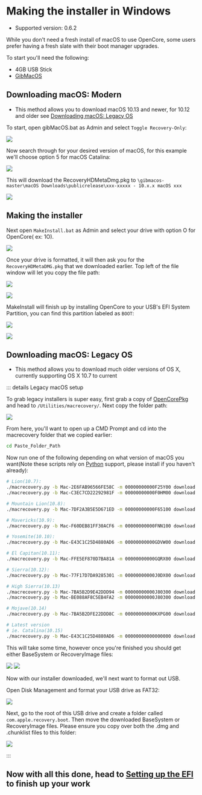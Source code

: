 # Making the installer in Windows

* Supported version: 0.6.2

While you don't need a fresh install of macOS to use OpenCore, some users prefer having a fresh slate with their boot manager upgrades.

To start you'll need the following:

* 4GB USB Stick
* [GibMacOS](https://github.com/corpnewt/gibMacOS)

## Downloading macOS: Modern

* This method allows you to download macOS 10.13 and newer, for 10.12 and older see [Downloading macOS: Legacy OS](#downloading-macos-legacy-os)

To start, open gibMacOS.bat as Admin and select `Toggle Recovery-Only`:

![](../images/installer-guide/winblows-install-md/gib-default.png)

Now search through for your desired version of macOS, for this example we'll choose option 5 for macOS Catalina:

![](../images/installer-guide/winblows-install-md/gib-recovery.png)

This will download the RecoveryHDMetaDmg.pkg to `\gibmacos-master\macOS Downloads\publicrelease\xxx-xxxxx - 10.x.x macOS xxx`

![](../images/installer-guide/winblows-install-md/gib-done.png)

## Making the installer

Next open `MakeInstall.bat` as Admin and select your drive with option O for OpenCore( ex: 1O).

![](../images/installer-guide/winblows-install-md/make-install.png)

Once your drive is formatted, it will then ask you for the `RecoveryHDMetaDMG.pkg` that we downloaded earlier. Top left of the file window will let you copy the file path:

![](../images/installer-guide/winblows-install-md/make-install-location.png)

![](../images/installer-guide/winblows-install-md/recovery-location.png)

MakeInstall will finish up by installing OpenCore to your USB's EFI System Partition, you can find this partition labeled as `BOOT`:

![](../images/installer-guide/winblows-install-md/make-install-done.png)

![](../images/installer-guide/winblows-install-md/EFI-base.png)

## Downloading macOS: Legacy OS

* This method allows you to download much older versions of OS X, currently supporting OS X 10.7 to current

::: details Legacy macOS setup

To grab legacy installers is super easy, first grab a copy of [OpenCorePkg](https://github.com/acidanthera/OpenCorePkg/releases) and head to `/Utilities/macrecovery/`. Next copy the folder path:

![](../images/installer-guide/winblows-install-md/file-path.jpg)

From here, you'll want to open up a CMD Prompt and cd into the macrecovery folder that we copied earlier:

```sh
cd Paste_Folder_Path
```

Now run one of the following depending on what version of macOS you want(Note these scripts rely on [Python](https://www.python.org/downloads/) support, please install if you haven't already):

```sh
# Lion(10.7):
./macrecovery.py -b Mac-2E6FAB96566FE58C -m 00000000000F25Y00 download
./macrecovery.py -b Mac-C3EC7CD22292981F -m 00000000000F0HM00 download

# Mountain Lion(10.8):
./macrecovery.py -b Mac-7DF2A3B5E5D671ED -m 00000000000F65100 download

# Mavericks(10.9):
./macrecovery.py -b Mac-F60DEB81FF30ACF6 -m 00000000000FNN100 download

# Yosemite(10.10):
./macrecovery.py -b Mac-E43C1C25D4880AD6 -m 00000000000GDVW00 download

# El Capitan(10.11):
./macrecovery.py -b Mac-FFE5EF870D7BA81A -m 00000000000GQRX00 download

# Sierra(10.12):
./macrecovery.py -b Mac-77F17D7DA9285301 -m 00000000000J0DX00 download

# High Sierra(10.13)
./macrecovery.py -b Mac-7BA5B2D9E42DDD94 -m 00000000000J80300 download
./macrecovery.py -b Mac-BE088AF8C5EB4FA2 -m 00000000000J80300 download

# Mojave(10.14)
./macrecovery.py -b Mac-7BA5B2DFE22DDD8C -m 00000000000KXPG00 download

# Latest version
# ie. Catalina(10.15)
./macrecovery.py -b Mac-E43C1C25D4880AD6 -m 00000000000000000 download
```

This will take some time, however once you're finished you should get either BaseSystem or RecoveryImage files:

![](../images/installer-guide/winblows-install-md/macrecovery-done.jpg)
![](../images/installer-guide/winblows-install-md/macrecovery-after.jpg)

Now with our installer downloaded, we'll next want to format out USB.

Open Disk Management and format your USB drive as FAT32:

![](../images/installer-guide/winblows-install-md/DiskManagement.jpg)

Next, go to the root of this USB drive and create a folder called `com.apple.recovery.boot`. Then move the downloaded BaseSystem or RecoveryImage files. Please ensure you copy over both the .dmg and .chunklist files to this folder:

![](../images/installer-guide/winblows-install-md/com-recovery.png)

:::

## Now with all this done, head to [Setting up the EFI](../installer-guide/opencore-efi.md) to finish up your work
